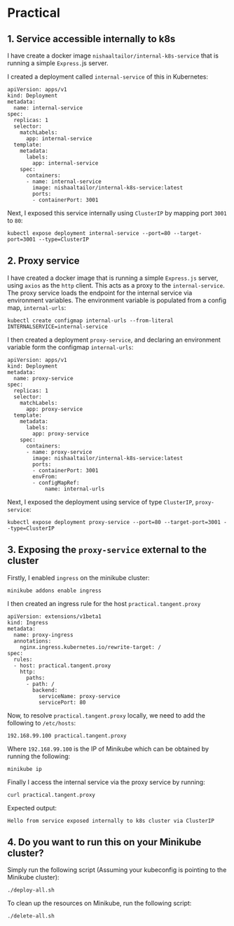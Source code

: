 # Practical 

## 1. Service accessible internally to k8s 
I have create a docker image `nishaaltailor/internal-k8s-service` that is running a simple `Express.`js server.

I created a deployment called `internal-service` of this in Kubernetes: 

```
apiVersion: apps/v1
kind: Deployment
metadata:
  name: internal-service
spec:
  replicas: 1
  selector:
    matchLabels:
      app: internal-service
  template:
    metadata:
      labels:
        app: internal-service
    spec:
      containers:
      - name: internal-service
        image: nishaaltailor/internal-k8s-service:latest
        ports:
        - containerPort: 3001
```

Next, I exposed this service internally using `ClusterIP` by mapping port `3001` to `80`:

```
kubectl expose deployment internal-service --port=80 --target-port=3001 --type=ClusterIP
```

## 2. Proxy service
I have created a docker image that is running a simple `Express.js` server, using `axios` as the `http` client. This acts as a proxy to the `internal-service`. The proxy service loads the endpoint for the internal service via environment variables. The environment variable is populated from a config map, `internal-urls`:

```
kubectl create configmap internal-urls --from-literal INTERNALSERVICE=internal-service
```

I then created a deployment `proxy-service`, and declaring an environment variable form the configmap `internal-urls`:

```
apiVersion: apps/v1
kind: Deployment
metadata:
  name: proxy-service
spec:
  replicas: 1
  selector:
    matchLabels:
      app: proxy-service
  template:
    metadata:
      labels:
        app: proxy-service
    spec:
      containers:
      - name: proxy-service
        image: nishaaltailor/internal-k8s-service:latest
        ports:
        - containerPort: 3001
        envFrom:
        - configMapRef:
            name: internal-urls
```

Next, I exposed the deployment using service of type `ClusterIP`, `proxy-service`:

```
kubectl expose deployment proxy-service --port=80 --target-port=3001 --type=ClusterIP
```

## 3. Exposing the `proxy-service` external to the cluster

Firstly, I enabled `ingress` on the minikube cluster:
```
minikube addons enable ingress
```

I then created an ingress rule for the host `practical.tangent.proxy`

```
apiVersion: extensions/v1beta1
kind: Ingress
metadata:
  name: proxy-ingress
  annotations:
    nginx.ingress.kubernetes.io/rewrite-target: /
spec:
  rules:
  - host: practical.tangent.proxy
    http:
      paths:
      - path: /
        backend:
          serviceName: proxy-service
          servicePort: 80
```

Now, to resolve `practical.tangent.proxy` locally, we need to add the following to `/etc/hosts`:
```
192.168.99.100 practical.tangent.proxy
```

Where `192.168.99.100` is the IP of Minikube which can be obtained by running the following:
```
minikube ip
```

Finally I access the internal service via the proxy service by running:
```
curl practical.tangent.proxy
```

Expected output:
```
Hello from service exposed internally to k8s cluster via ClusterIP
```

## 4. Do you want to run this on your Minikube cluster? 

Simply run the following script (Assuming your kubeconfig is pointing to the Minikube cluster):
```
./deploy-all.sh
```
To clean up the resources on Minikube, run the following script:
```
./delete-all.sh
```





